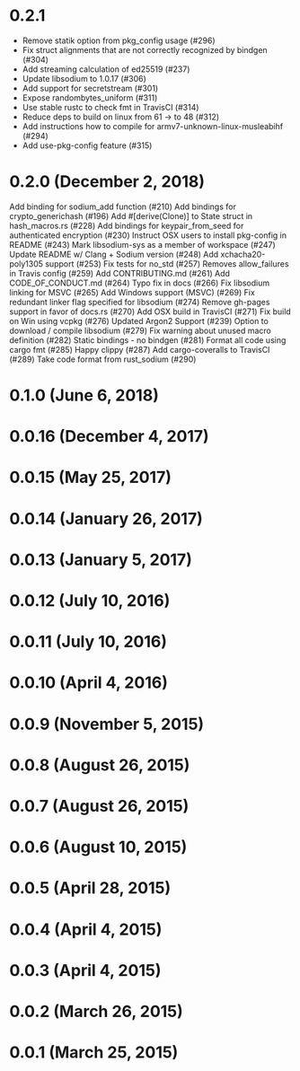 # 0.2.1

* Remove statik option from pkg_config usage (#296)
* Fix struct alignments that are not correctly recognized by bindgen (#304)
* Add streaming calculation of ed25519 (#237)
* Update libsodium to 1.0.17 (#306)
* Add support for secretstream (#301)
* Expose randombytes_uniform (#311)
* Use stable rustc to check fmt in TravisCI (#314)
* Reduce deps to build on linux from 61 -> to 48 (#312)
* Add instructions how to compile for armv7-unknown-linux-musleabihf (#294)
* Add use-pkg-config feature (#315)

# 0.2.0 (December 2, 2018)

Add binding for sodium_add function (#210)
Add bindings for crypto_generichash (#196)
Add #[derive(Clone)] to State struct in hash_macros.rs (#228)
Add bindings for keypair_from_seed for authenticated encryption (#230)
Instruct OSX users to install pkg-config in README (#243)
Mark libsodium-sys as a member of workspace (#247)
Update README w/ Clang + Sodium version (#248)
Add xchacha20-poly1305 support (#253)
Fix tests for no_std (#257)
Removes allow_failures in Travis config (#259)
Add CONTRIBUTING.md (#261)
Add CODE_OF_CONDUCT.md (#264)
Typo fix in docs (#266)
Fix libsodium linking for MSVC (#265)
Add Windows support (MSVC) (#269)
Fix redundant linker flag specified for libsodium (#274)
Remove gh-pages support in favor of docs.rs (#270)
Add OSX build in TravisCI (#271)
Fix build on Win using vcpkg (#276)
Updated Argon2 Support (#239)
Option to download / compile libsodium (#279)
Fix warning about unused macro definition (#282)
Static bindings - no bindgen (#281)
Format all code using cargo fmt (#285)
Happy clippy (#287)
Add cargo-coveralls to TravisCI (#289)
Take code format from rust_sodium (#290)

# 0.1.0 (June 6, 2018)

# 0.0.16 (December 4, 2017)

# 0.0.15 (May 25, 2017)

# 0.0.14 (January 26, 2017)

# 0.0.13 (January 5, 2017)

# 0.0.12 (July 10, 2016)

# 0.0.11 (July 10, 2016)

# 0.0.10 (April 4, 2016)

# 0.0.9 (November 5, 2015)

# 0.0.8 (August 26, 2015)

# 0.0.7 (August 26, 2015)

# 0.0.6 (August 10, 2015)

# 0.0.5 (April 28, 2015)

# 0.0.4 (April 4, 2015)

# 0.0.3 (April 4, 2015)

# 0.0.2 (March 26, 2015)

# 0.0.1 (March 25, 2015)
